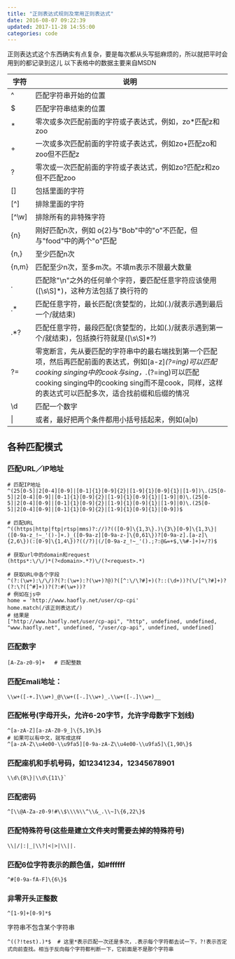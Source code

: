 ```yaml
---
title: "正则表达式规则及常用正则表达式"
date: 2016-08-07 09:22:39
updated: 2017-11-28 14:55:00
categories: code
---
```

正则表达式这个东西确实有点复杂，要是每次都从头写挺麻烦的，所以就把平时会用到的都记录到这儿 以下表格中的数据主要来自MSDN

| 字符      | 说明                                       |
| ------- | ---------------------------------------- |
| ^       | 匹配字符串开始的位置                               |
| $       | 匹配字符串结束的位置                               |
| *       | 零次或多次匹配前面的字符或子表达式，例如，zo*匹配z和zoo          |
| +       | 一次或多次匹配前面的字符或子表达式，例如zo+匹配zo和zoo但不匹配z     |
| ?       | 零次或一次匹配前面的字符或子表达式，例如zo?匹配z和zo但不匹配zoo     |
| []      | 包括里面的字符                                  |
| [^]     | 排除里面的字符                                  |
| [^\w]   | 排除所有的非特殊字符                               |
| \{n\}   | 刚好匹配n次，例如 o\{2\}与"Bob"中的"o"不匹配，但与"food"中的两个"o"匹配 |
| \{n,\}  | 至少匹配n次                                   |
| \{n,m\} | 匹配至少n次，至多m次。不填m表示不限最大数量                  |
| .       | 匹配除"\\n"之外的任何单个字符，要匹配任意字符应该使用([\s\S]*)，这种方法包括了换行符的 |
| .*      | 匹配任意字符，最长匹配(贪婪型的，比如(.)/就表示遇到最后一个/就结束)    |
| .*?     | 匹配任意字符，最段匹配(贪婪型的，比如(.)/就表示遇到第一个/就结束)，包括换行符就是([\s\S]*?) |
| ?=      | 零宽断言，先从要匹配的字符串中的最右端找到第一个匹配项，然后再匹配前面的表达式，例如[a-z]*(?=ing)可以匹配cooking singing中的cook与sing，.*(?=ing)可以匹配cooking singing中的cooking sing而不是cook，同样，这样的表达式可以匹配多次，适合找前缀和后缀的情况 |
| \d      | 匹配一个数字                                   |
| \|      | 或者，最好把两个条件都用小括号括起来，例如(a\|b)              |

## 各种匹配模式

### 匹配URL／IP地址

```shell
# 匹配IP地址
^(25[0-5]|2[0-4][0-9]|[0-1]{1}[0-9]{2}|[1-9]{1}[0-9]{1}|[1-9])\.(25[0-5]|2[0-4][0-9]|[0-1]{1}[0-9]{2}|[1-9]{1}[0-9]{1}|[1-9]|0)\.(25[0-5]|2[0-4][0-9]|[0-1]{1}[0-9]{2}|[1-9]{1}[0-9]{1}|[1-9]|0)\.(25[0-5]|2[0-4][0-9]|[0-1]{1}[0-9]{2}|[1-9]{1}[0-9]{1}|[0-9])$

# 匹配URL
^((https|http|ftp|rtsp|mms)?://)?(([0-9]\{1,3\}.)\{3\}[0-9]\{1,3\}|([0-9a-z_!~_'()-]+.)_([0-9a-z][0-9a-z-]\{0,61\})?[0-9a-z].[a-z]\{2,6\})(:[0-9]\{1,4\})?((/?)|(/[0-9a-z_!~_'().;?:@&=+$,\%#-]+)+/?)$

# 获取url中的domain和request
(https*:\/\/)*(?<domain>.*?)\/(?<request>.*)

# 获取URL中各个字段
^(?:(\w+):\/\/)?(?:(\w+):?(\w+)?@)?([^:\/\?#]+)(?::(\d+))?(\/[^\?#]+)?(?:\?([^#]+))?(?:#(\w+))?
# 例如在js中
home = 'http://www.haofly.net/user/cp-cpi'
home.match(/该正则表达式/)
# 结果是
["http://www.haofly.net/user/cp-api", "http", undefined, undefined, "www.haofly.net", undefined, "/user/cp-api", undefined, undefined]
```

### 匹配数字

	[A-Za-z0-9]+   # 匹配整数

### 匹配Emali地址：
	\\w+([-+.]\\w+)_@\\w+([-.]\\w+)_.\\w+([-.]\\w+)__

### 匹配帐号(字母开头，允许6-20字节，允许字母数字下划线)
	^[a-zA-Z][a-zA-Z0-9_]\{5,19\}$
	# 如果可以有中文，就写成这样
	^[a-zA-Z\\u4e00-\\u9fa5][0-9a-zA-Z\\u4e00-\\u9fa5]\{1,90\}$

### 匹配座机和手机号码，如12341234，12345678901
	\\d\{8\}|\\d\{11\}`

### 匹配密码
	^[\\@A-Za-z0-9!#\\$\\\%\\^\\&_.\\~]\{6,22\}$
### 匹配特殊符号(这些是建立文件夹时需要去掉的特殊符号)
	\\|/|:|_|\\?|<|>|\\||.

### 匹配6位字符表示的颜色值，如#ffffff
	^#[0-9a-fA-F]\{6\}$

### 非零开头正整数
	^[1-9]+[0-9]*$
字符串不包含某个字符串

```shell
^((?!test).)*$	# 这里*表示匹配一次还是多次，.表示每个字符都去试一下，?!表示否定式向前查找。相当于反向每个字符都判断一下，它前面是不是那个字符串
```